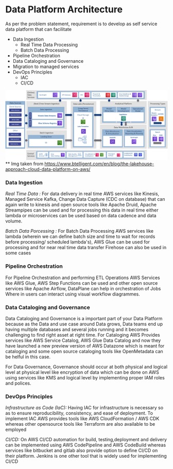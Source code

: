 # Data Platform Architecture

As per the problem statement, requirement is to develop as self service data platform that can facilitate
* Data Ingestion
    * Real Time Data Processing
    * Batch Data Processing
* Pipeline Orchestration
* Data Cataloging and Governance
* Migration to managed services
* DevOps Principles
    * IAC 
    * CI/CD
 
![Alt text](./DataPlatform.png)
** Img taken from https://www.btelligent.com/en/blog/the-lakehouse-approach-cloud-data-platform-on-aws/


### Data Ingestion

*Real Time Data :*
For data delivery in real time AWS services like Kinesis, Managed Service Kafka, Change Data Capture (CDC on database) that can again write to kinesis and open source tools like Apache Druid, Apache Streampipes can be used and for processing this data in real time either lambda or microservices can be used based on data cadence and data volume.

*Batch Data Porcessing :*
For Batch Data Processing AWS services like lambda (wherein we can define batch size and time to wait for records before processing/ scheduled lambda's), AWS Glue can be used for processing and for near real time data transfer Firehose can also be used in some cases

### Pipeline Orchestration
For Pipeline Orchestration and performing ETL Operations AWS Services like AWS Glue, AWS Step Functions can be used and other open source services like Apache Airflow, DataPlane can help in orchestration of Jobs Where in users can interact using visual workflow diagrammes.
    
### Data Cataloging and Governance
Data Cataloging and Governance is a important part of your Data Platform because as the Data and use case around Data grows, Data teams end up having multiple databases and several jobs running and it becomes challenging to find right asset at right time. For Cataloging AWS Provides services like AWS Service Catalog, AWS Glue Data Catalog and now they have launched a new preview version of AWS Datazone which is meant for cataloging and some open source cataloging tools like OpenMetadata can be helful in this case. 

For Data Governance, Governance should occur at both physical and logical level at physical level like encryption of data which can be done on AWS using services like KMS and logical level by implementing proper IAM roles and polices.

### DevOps Principles
*Infrastructure as Code (IaC):*
Having IAC for infrastructure is necessary so as to ensure reproducibility, consistency, and ease of deployment. To implement IAC AWS provides tools like AWS CloudFormation / AWS CDK whereas other opensource tools like Terraform are also available to be employed 

*CI/CD:*
On AWS CI/CD automation for build, testing,deployment and delivery can be implemented using AWS CodePipeline and AWS CodeBuild whereas services like bitbucket and gitlab also provide option to define CI/CD on their platform. Jenkins is one other tool that is widely used for implementing CI/CD





